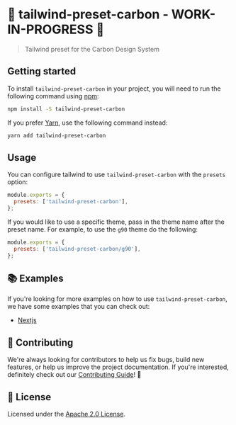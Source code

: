 # :construction: tailwind-preset-carbon - WORK-IN-PROGRESS :construction:

> Tailwind preset for the Carbon Design System

## Getting started

To install `tailwind-preset-carbon` in your project, you will need to run the
following command using [npm](https://www.npmjs.com/):

```bash
npm install -S tailwind-preset-carbon
```

If you prefer [Yarn](https://yarnpkg.com/en/), use the following command
instead:

```bash
yarn add tailwind-preset-carbon
```

## Usage

You can configure tailwind to use `tailwind-preset-carbon` with the `presets`
option:

```js
module.exports = {
  presets: ['tailwind-preset-carbon'],
};
```

If you would like to use a specific theme, pass in the theme name after the
preset name. For example, to use the `g90` theme do the following:

```js
module.exports = {
  presets: ['tailwind-preset-carbon/g90'],
};
```

## 📚 Examples

If you're looking for more examples on how to use `tailwind-preset-carbon`, we
have some examples that you can check out:

- [Nextjs](./examples/nextjs)

## 🙌 Contributing

We're always looking for contributors to help us fix bugs, build new features,
or help us improve the project documentation. If you're interested, definitely
check out our [Contributing Guide](/.github/CONTRIBUTING.md)! 👀

## 📝 License

Licensed under the [Apache 2.0 License](/LICENSE).
